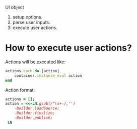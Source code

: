 UI object
1. setup options.
2. parse user inputs.
3. execute user actions.

# How to execute user actions?
Actions will be executed like:
```ruby
actions.each do |action|
	container.instance_eval action
end
```
Action format:
```ruby
actions = [];
action = <<-LN.gsub(/^\s+-/,'')
	-Builder.loadSource;
	-Builder.finalize;
	-Builder.publish;
 LN
```